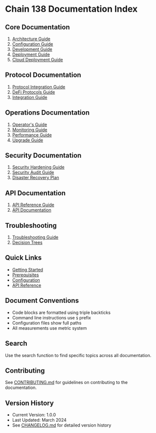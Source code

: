 # Chain 138 Documentation Index

## Core Documentation
1. [Architecture Guide](architecture/network-architecture.md)
2. [Configuration Guide](configuration.md)
3. [Development Guide](development/development-guide.md)
4. [Deployment Guide](deployment/deployment-guides.md)
5. [Cloud Deployment Guide](deployment/cloud-deployment.md)

## Protocol Documentation
1. [Protocol Integration Guide](protocols/protocol-cookbook.md)
2. [DeFi Protocols Guide](defi/protocols.md)
3. [Integration Guide](defi/integration-guides.md)

## Operations Documentation
1. [Operator's Guide](operators/operators-guide.md)
2. [Monitoring Guide](monitoring/monitoring-guide.md)
3. [Performance Guide](performance/performance-guide.md)
4. [Upgrade Guide](upgrade/upgrade-guide.md)

## Security Documentation
1. [Security Hardening Guide](security/security-hardening.md)
2. [Security Audit Guide](security/security-audit-guide.md)
3. [Disaster Recovery Plan](disaster-recovery/disaster-recovery-plan.md)

## API Documentation
1. [API Reference Guide](api/api-reference.md)
2. [API Documentation](api/api.md)

## Troubleshooting
1. [Troubleshooting Guide](troubleshooting.md)
2. [Decision Trees](troubleshooting/decision-trees.md)

## Quick Links
- [Getting Started](../README.md#quick-start)
- [Prerequisites](../README.md#prerequisites)
- [Configuration](configuration.md)
- [API Reference](api/api-reference.md)

## Document Conventions
- Code blocks are formatted using triple backticks
- Command line instructions use `$` prefix
- Configuration files show full paths
- All measurements use metric system

## Search
Use the search function to find specific topics across all documentation.

## Contributing
See [CONTRIBUTING.md](../CONTRIBUTING.md) for guidelines on contributing to the documentation.

## Version History
- Current Version: 1.0.0
- Last Updated: March 2024
- See [CHANGELOG.md](../CHANGELOG.md) for detailed version history 